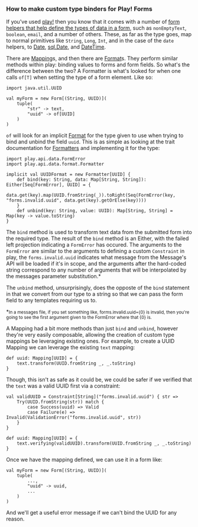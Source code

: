 ### How to make custom type binders for Play! Forms

If you've used [play!] then you know that it comes with a number of 
[form helpers that help define the types of data in a form], such as 
`nonEmptyText`, `boolean`, `email`, and a number of others. These, as 
far as the type goes, map to normal primitives like `String`, `Long`, 
`Int`, and in the case of the `date` helpers, to [Date], [sql.Date], 
and [DateTime].

There are [Mapping]s, and then there are [Format]s. They perform similar 
methods within play: binding values to forms and form fields. So what's 
the difference between the two? A Formatter is what's looked for when 
one calls `of[T]` when setting the type of a form element. Like so:

	import java.util.UUID

	val myForm = new Form[(String, UUID)](
		tuple(
			"str" -> text,
			"uuid" -> of[UUID]
		)
	)

`of` will look for an implicit [Format] for the type given to use when 
trying to bind and unbind the field `uuid`. This is as simple as looking 
at the trait documentation for [Formatters] and implementing it for the
type:

	import play.api.data.FormError
	import play.api.data.format.Formatter

	implicit val UUIDFormat = new Formatter[UUID] {
		def bind(key: String, data: Map[String, String]): Either[Seq[FormError], UUID] = {
			data.get(key).map(UUID.fromString(_)).toRight(Seq(FormError(key, "forms.invalid.uuid", data.get(key).getOrElse(key))))
		}
		def unbind(key: String, value: UUID): Map[String, String] = Map(key -> value.toString)
	}

The `bind` method is used to transform text data from the submitted form 
into the required type. The result of the `bind` method is an Either, 
with the failed left projection indicating a `FormError` has occured. 
The arguments to the `FormError` are similar to the arguments to defining
a custom `Constraint` in play, the `forms.invalid.uuid` indicates what
message from the Message's API will be loaded if it's in scope, and the
arguments after the hard-coded string correspond to any number of arguments
that will be interpolated by the messages parameter substitution.\*

The `unbind` method, unsurprisingly, does the opposte of the `bind` 
statement in that we convert from our type to a string so that we can 
pass the form field to any templates requiring us to.

\*<small>In a messages file, if you set something like, forms.invalid.uuid={0} is invalid, 
then you're going to see the first argument given to the FormError where that {0}
is.
</small>

A Mapping had a bit more methods than just `bind` and `unbind`, however 
they're very easily composable, allowing the creation of custom type
mappings be leveraging existing ones. For example, to create a UUID 
Mapping we can leverage the existing `text` mapping:

	def uuid: Mapping[UUID] = {
		text.transform(UUID.fromString _, _.toString)
	}
	
Though, this isn't as safe as it could be, we could be safer if we verified that 
the `text` was a valid UUID first via a constraint:

	val validUUID = Constraint[String]("forms.invalid.uuid") { str =>
		Try(UUID.fromString(str)) match {
			case Success(uuid) => Valid
			case Failure(e) => Invalid(ValidationError("forms.invalid.uuid", str))
		}
	}

	def uuid: Mapping[UUID] = {
		text.verifying(validUUID).transform(UUID.fromString _, _.toString)
	}

Once we have the mapping defined, we can use it in a form like:

	val myForm = new Form[(String, UUID)](
		tuple(
			...,
			"uuid" -> uuid,
			...
		)
	)

And we'll get a useful error message if we can't bind the UUID for any reason.


[play!]:https://playframework.com/
[form helpers that help define the types of data in a form]:https://playframework.com/documentation/2.3.x/ScalaForms
[Date]:https://docs.oracle.com/javase/8/docs/api/java/util/Date.html
[sql.Date]:https://docs.oracle.com/javase/8/docs/api/java/sql/Date.html
[DateTime]:http://joda-time.sourceforge.net/apidocs/org/joda/time/DateTime.html
[Mapping]:https://www.playframework.com/documentation/2.3.x/api/scala/index.html#play.api.data.Mapping
[Format]:https://www.playframework.com/documentation/2.3.x/api/scala/index.html#play.api.data.format.Formats$
[Formatters]:https://www.playframework.com/documentation/2.3.x/api/scala/index.html#play.api.data.format.Formatter